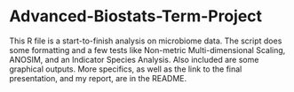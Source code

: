 # Advanced-Biostats-Term-Project
This R file is a start-to-finish analysis on microbiome data. The script does some formatting and a few tests like Non-metric Multi-dimensional Scaling, ANOSIM, and an Indicator Species Analysis. Also included are some graphical outputs. More specifics, as well as the link to the final presentation, and my report, are in the README.
